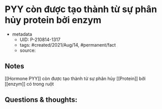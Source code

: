 # PYY còn được tạo thành từ sự phân hủy protein bởi enzym

- metadata
	- UID: P-210814-1317
	- tags: #created/2021/Aug/14, #permanent/fact 
	- source: 

## Notes
[[Hormone PYY]] còn được tạo thành từ sự phân hủy [[Protein]] bởi [[enzym]] có trong ruột

## Questions & thoughts:
